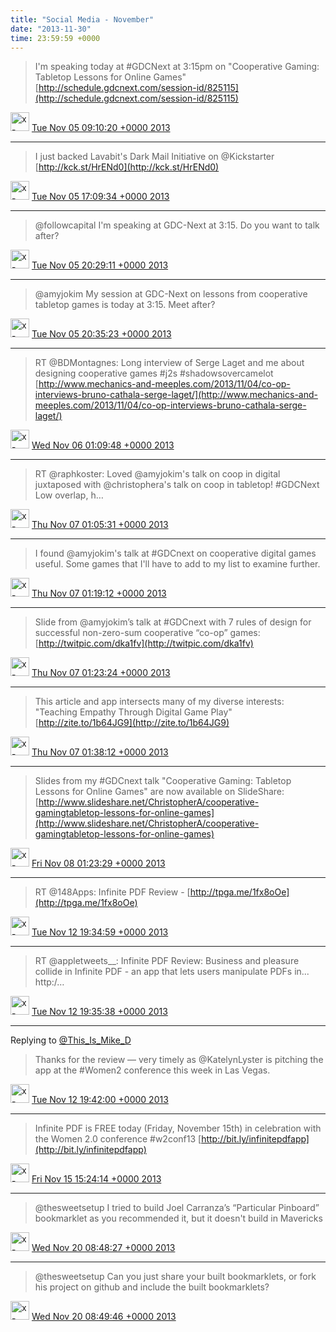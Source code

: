 ```yaml
---    
title: "Social Media - November"
date: "2013-11-30"
time: 23:59:59 +0000
---
```


> I'm speaking today at #GDCNext at 3:15pm on "Cooperative Gaming: Tabletop Lessons for Online Games" [http://schedule.gdcnext.com/session-id/825115](http://schedule.gdcnext.com/session-id/825115)

<img src="{{ site.url }}{{ site.baseurl }}/assets/images/media/tweet.ico" alt="x-icon" width="30" /> [Tue Nov 05 09:10:20 +0000 2013](https://twitter.com/ChristopherA/status/397652089779666945)

----

> I just backed Lavabit's Dark Mail Initiative on @Kickstarter [http://kck.st/HrENd0](http://kck.st/HrENd0)

<img src="{{ site.url }}{{ site.baseurl }}/assets/images/media/tweet.ico" alt="x-icon" width="30" /> [Tue Nov 05 17:09:34 +0000 2013](https://twitter.com/ChristopherA/status/397772690162872321)

----

> @followcapital I'm speaking at GDC-Next at 3:15. Do you want to talk after?

<img src="{{ site.url }}{{ site.baseurl }}/assets/images/media/tweet.ico" alt="x-icon" width="30" /> [Tue Nov 05 20:29:11 +0000 2013](https://twitter.com/ChristopherA/status/397822927552270336)

----

> @amyjokim My session at GDC-Next on lessons from cooperative tabletop games is today at 3:15. Meet after?

<img src="{{ site.url }}{{ site.baseurl }}/assets/images/media/tweet.ico" alt="x-icon" width="30" /> [Tue Nov 05 20:35:23 +0000 2013](https://twitter.com/ChristopherA/status/397824486168207360)

----

> RT @BDMontagnes: Long interview of Serge Laget and me about designing cooperative games #j2s #shadowsovercamelot [http://www.mechanics-and-meeples.com/2013/11/04/co-op-interviews-bruno-cathala-serge-laget/](http://www.mechanics-and-meeples.com/2013/11/04/co-op-interviews-bruno-cathala-serge-laget/)

<img src="{{ site.url }}{{ site.baseurl }}/assets/images/media/tweet.ico" alt="x-icon" width="30" /> [Wed Nov 06 01:09:48 +0000 2013](https://twitter.com/ChristopherA/status/397893546486665217)

----

> RT @raphkoster: Loved @amyjokim's talk on coop in digital juxtaposed with @christophera's talk on coop in tabletop! #GDCNext Low overlap, h…

<img src="{{ site.url }}{{ site.baseurl }}/assets/images/media/tweet.ico" alt="x-icon" width="30" /> [Thu Nov 07 01:05:31 +0000 2013](https://twitter.com/ChristopherA/status/398254856340643840)

----

> I found @amyjokim's talk at #GDCnext on cooperative digital games useful. Some games that I'll have to add to my list to examine further.

<img src="{{ site.url }}{{ site.baseurl }}/assets/images/media/tweet.ico" alt="x-icon" width="30" /> [Thu Nov 07 01:19:12 +0000 2013](https://twitter.com/ChristopherA/status/398258300073943040)

----

> Slide from @amyjokim’s talk at #GDCnext with 7 rules of design for successful non-zero-sum cooperative “co-op” games: [http://twitpic.com/dka1fv](http://twitpic.com/dka1fv)

<img src="{{ site.url }}{{ site.baseurl }}/assets/images/media/tweet.ico" alt="x-icon" width="30" /> [Thu Nov 07 01:23:24 +0000 2013](https://twitter.com/ChristopherA/status/398259358267490304)

----

> This article and app intersects many of my diverse interests: "Teaching Empathy Through Digital Game Play" [http://zite.to/1b64JG9](http://zite.to/1b64JG9)

<img src="{{ site.url }}{{ site.baseurl }}/assets/images/media/tweet.ico" alt="x-icon" width="30" /> [Thu Nov 07 01:38:12 +0000 2013](https://twitter.com/ChristopherA/status/398263080284483584)

----

> Slides from my #GDCnext talk "Cooperative Gaming: Tabletop Lessons for Online Games" are now available on SlideShare: [http://www.slideshare.net/ChristopherA/cooperative-gamingtabletop-lessons-for-online-games](http://www.slideshare.net/ChristopherA/cooperative-gamingtabletop-lessons-for-online-games)

<img src="{{ site.url }}{{ site.baseurl }}/assets/images/media/tweet.ico" alt="x-icon" width="30" /> [Fri Nov 08 01:23:29 +0000 2013](https://twitter.com/ChristopherA/status/398621765284265984)

----

> RT @148Apps: Infinite PDF Review - [http://tpga.me/1fx8oOe](http://tpga.me/1fx8oOe)

<img src="{{ site.url }}{{ site.baseurl }}/assets/images/media/tweet.ico" alt="x-icon" width="30" /> [Tue Nov 12 19:34:59 +0000 2013](https://twitter.com/ChristopherA/status/400346002227347456)

----

> RT @appletweets__: Infinite PDF Review: Business and pleasure collide in Infinite PDF - an app that lets users manipulate PDFs in... http:/…

<img src="{{ site.url }}{{ site.baseurl }}/assets/images/media/tweet.ico" alt="x-icon" width="30" /> [Tue Nov 12 19:35:38 +0000 2013](https://twitter.com/ChristopherA/status/400346166539202560)

----

Replying to [@This_Is_Mike_D](https://twitter.com/@This_Is_Mike_D/status/400278579893653504)

> Thanks for the review — very timely as @KatelynLyster is pitching the app at the #Women2 conference this week in Las Vegas.

<img src="{{ site.url }}{{ site.baseurl }}/assets/images/media/tweet.ico" alt="x-icon" width="30" /> [Tue Nov 12 19:42:00 +0000 2013](https://twitter.com/ChristopherA/status/400347766372589568)

----

> Infinite PDF is FREE today (Friday, November 15th) in celebration with the Women 2.0 conference #w2conf13 [http://bit.ly/infinitepdfapp](http://bit.ly/infinitepdfapp)

<img src="{{ site.url }}{{ site.baseurl }}/assets/images/media/tweet.ico" alt="x-icon" width="30" /> [Fri Nov 15 15:24:14 +0000 2013](https://twitter.com/ChristopherA/status/401370062440767488)

----

> @thesweetsetup I tried to build Joel Carranza’s “Particular Pinboard” bookmarklet as you recommended it, but it doesn't build in Mavericks

<img src="{{ site.url }}{{ site.baseurl }}/assets/images/media/tweet.ico" alt="x-icon" width="30" /> [Wed Nov 20 08:48:27 +0000 2013](https://twitter.com/ChristopherA/status/403082399640084480)

----

> @thesweetsetup Can you just share your built bookmarklets, or fork his project on github and include the built bookmarklets?

<img src="{{ site.url }}{{ site.baseurl }}/assets/images/media/tweet.ico" alt="x-icon" width="30" /> [Wed Nov 20 08:49:46 +0000 2013](https://twitter.com/ChristopherA/status/403082731195625472)